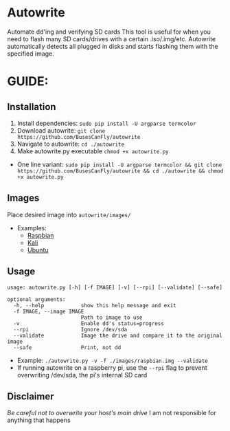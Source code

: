 # Autowrite
Automate dd'ing and verifying SD cards
This tool is useful for when you need to flash many SD cards/drives with a certain .iso/.img/etc. Autowrite automatically detects all plugged in disks and starts flashing them with the specified image.

# GUIDE:

## Installation
1. Install dependencies: `sudo pip install -U argparse termcolor`
2. Download autowrite: `git clone https://github.com/BusesCanFly/autowrite`
3. Navigate to autowrite: `cd ./autowrite`
4. Make autowrite.py executable `chmod +x autowrite.py`
* One line variant: `sudo pip install -U argparse termcolor && git clone https://github.com/BusesCanFly/autowrite && cd ./autowrite && chmod +x autowrite.py`

## Images
Place desired image into `autowrite/images/`
* Examples: 
    * [Raspbian](https://www.raspberrypi.org/downloads/raspbian/)
    * [Kali](https://www.kali.org/downloads/)
    * [Ubuntu](https://www.ubuntu.com/download)

## Usage
```
usage: autowrite.py [-h] [-f IMAGE] [-v] [--rpi] [--validate] [--safe]

optional arguments:
  -h, --help            show this help message and exit
  -f IMAGE, --image IMAGE
                        Path to image to use
  -v                    Enable dd's status=progress
  --rpi                 Ignore /dev/sda
  --validate            Image the drive and compare it to the original image
  --safe                Print, not dd
```
* Example: `./autowrite.py -v -f ./images/raspbian.img --validate`
* If running autowrite on a raspberry pi, use the `--rpi` flag to prevent overwriting /dev/sda, the pi's internal SD card

## Disclaimer
_Be careful not to overwrite your host's main drive_
I am not responsible for anything that happens
